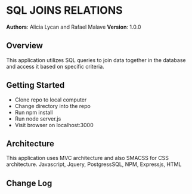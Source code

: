 # SQL JOINS RELATIONS

**Authors**: Alicia Lycan and Rafael Malave
**Version**: 1.0.0

## Overview
This application utilizes SQL queries to join data together in the database and access it based on specific criteria.

## Getting Started
- Clone repo to local computer
- Change directory into the repo 
- Run npm install
- Run node server.js
- Visit browser on localhost:3000

## Architecture
This application uses MVC architecture and also SMACSS for CSS architecture.
Javascript, Jquery, PostgressSQL, NPM, Expressjs, HTML

## Change Log
<!-- Use this are to document the iterative changes made to your application as each feature is successfully implemented. Use time stamps. Here's an examples:

01-01-2001 4:59pm - Application now has a fully-functional express server, with GET and POST routes for the book resource.

## Credits and Collaborations
<!-- Give credit (and a link) to other people or resources that helped you build this application. -->